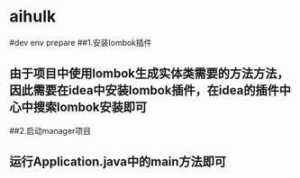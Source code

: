 # aihulk

#dev env prepare
##1.安装lombok插件
## 由于项目中使用lombok生成实体类需要的方法方法，因此需要在idea中安装lombok插件，在idea的插件中心中搜索lombok安装即可
##2.启动manager项目
## 运行Application.java中的main方法即可
